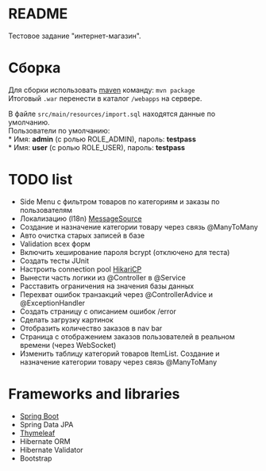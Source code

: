 # README

Тестовое задание "интернет-магазин".

# Сборка

Для сборки использовать [maven](https://maven.apache.org/) команду: ```mvn package```  
Итоговый ```.war``` перенести в каталог ```/webapps``` на сервере.

В файле ```src/main/resources/import.sql``` находятся данные по умолчанию.  
Пользователи по умолчанию:  
	* Имя: **admin** (с ролью ROLE_ADMIN), пароль: **testpass**  
	* Имя: **user** (с ролью ROLE_USER), пароль: **testpass**
	
# TODO list

* Side Menu с фильтром товаров по категориям и заказы по пользователям
* Локализацию (l18n) [MessageSource](http://docs.spring.io/spring/docs/current/javadoc-api/org/springframework/context/MessageSource.html)
* Создание и назначение категории товару через связь @ManyToMany
* Авто очистка старых записей в базе
* Validation всех форм
* Включить хеширование пароля bcrypt (отключено для теста)
* Создать тесты JUnit
* Настроить connection pool [HikariCP](https://brettwooldridge.github.io/HikariCP/)
* Вынести часть логики из @Controller в @Service
* Расставить ограничения на значения базы данных
* Перехват ошибок транзакций через @ControllerAdvice и @ExceptionHandler
* Создать страницу с описанием ошибок /error
* Сделать загрузку картинок
* Отобразить количество заказов в nav bar
* Страница с отображением заказов пользователей в реальном времени (через WebSocket)
* Изменить таблицу категорий товаров ItemList. Создание и назначение категории товару через связь @ManyToMany

# Frameworks and libraries

* [Spring Boot](http://projects.spring.io/spring-boot/)
* Spring Data JPA
* [Thymeleaf](www.thymeleaf.org)
* Hibernate ORM
* Hibernate Validator
* Bootstrap
